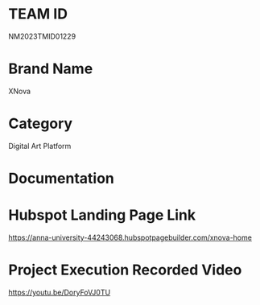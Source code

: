 # TEAM ID
NM2023TMID01229
# Brand Name
XNova
# Category
Digital Art Platform
# Documentation

# Hubspot Landing Page Link
https://anna-university-44243068.hubspotpagebuilder.com/xnova-home
# Project Execution Recorded Video
https://youtu.be/DoryFoVJ0TU
